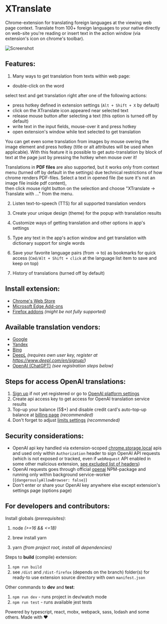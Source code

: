 XTranslate
==========
Chrome-extension for translating foreign languages at the viewing web page context.
Translate from 100+ foreign languages to your native directly on web-site you're reading or
insert text in the action window (via extension's icon on chrome's toolbar).

![Screenshot](https://github.com/ixrock/XTranslate/blob/master/screenshots/Untitled-1.jpg?raw=true)

Features:
-----------
1) Many ways to get translation from texts within web page:
- double-click on the word

select text and get translation right after one of the following actions:
- press hotkey defined in extension settings (`Alt + Shift + X` by default)
- click on the XTranslate icon appeared near selected text
- release mouse button after selecting a text (this option is turned off by default)
- write text in the input fields, mouse-over it and press hotkey
- open extension's window while text selected to get translation

You can get even some translation from images by mouse overing the image element and
press hotkey (title or alt attributes will be used when applicable).
With this feature it is possible to get auto-translation by block of text at the page
just by pressing the hotkey when mouse over it!

Translations in **PDF files** are also supported, but it works only from context menu (turned off by default in the settings)
due technical restrictions of how chrome renders PDF-files.
Select a text in opened file (be sure it's not an image file inside pdf content),  
then click mouse right button on the selection and choose "XTranslate -> Translate with ..." from the menu.

2) Listen text-to-speech (TTS) for all supported translation vendors

3) Create your unique design (theme) for the popup with translation results

4) Customize ways of getting translation and other options in app's settings

5) Type any text in the app's action window and get translation with dictionary support for single words

6) Save your favorite language pairs (from -> to) as bookmarks for quick access
   (`Cmd/Alt + Shift + click` at the language list item to save and keep on top)

7) History of translations (turned off by default)

Install extension:
-----------
* [Chrome's Web Store](https://chrome.google.com/webstore/detail/xtranslate/gfgpkepllngchpmcippidfhmbhlljhoo)
* [Microsoft Edge Add-ons](https://microsoftedge.microsoft.com/addons/detail/cinfaflgbaachkaamaeglolofeahelkd)
* [Firefox addons](https://addons.mozilla.org/en-GB/firefox/addon/xtranslate-chrome/) _(might be not fully supported)_

Available translation vendors:
-----------
* [Google](http://translate.google.com/)
* [Yandex](http://translate.yandex.com/)
* [Bing](http://bing.com/translator/)
* [DeepL](https://www.deepl.com/) _(requires own user key, register at https://www.deepl.com/en/signup/)_
* [OpenAI (ChatGPT)](https://platform.openai.com) _(see registration steps below)_

Steps for access OpenAI translations:
------
1) [Sign up](https://platform.openai.com/signup) if not yet registered or go to [OpenAI platform settings](https://platform.openai.com/settings) 
2) Create api access key to get access for OpenAI translation service results 
3) Top-up your balance (5$+) and disable credit card's auto-top-up balance at [billing page](https://platform.openai.com/settings/organization/billing/overview) _(recommended)_
4) Don't forget to adjust [limits settings](https://platform.openai.com/settings/organization/limits) _(recommended)_

Security considerations:
------
- OpenAI api key handled via extension-scoped [chrome.storage.local](https://developer.chrome.com/docs/extensions/reference/api/storage) apis
and used only within `Authorization` header to sign OpenAI API requests (which is not exposed or tracked, even if `webRequest` API enabled in some other malicious extension, [see excluded list of headers](https://developer.chrome.com/docs/extensions/reference/api/webRequest#concepts_and_usage))
- OpenAI requests goes through official [openai](https://www.npmjs.com/package/openai) NPM-package and running only within background service-worker (`{dangerouslyAllowBrowser: false}`)
- Don't enter or share your OpenAI key anywhere else except extension's settings page (options page)

For developers and contributors:
-----------

Install globals _(prerequisites)_:
1) node _(>=16 && <=18)_
2) brew install yarn

3) yarn _(from project root, install all dependencies)_

Steps to **build** (compile) extension:

1) `npm run build`
2) see `/dist` and `/dist-firefox` (depends on the branch) folder(s) for ready-to use extension source directory with own `manifest.json`

Other commands to **dev** and **test**:

1) `npm run dev` - runs project in dev/watch mode
2) `npm run test` - runs available jest tests

Powered by typescript, react, mobx, webpack, sass, lodash and some others. Made with ♥
